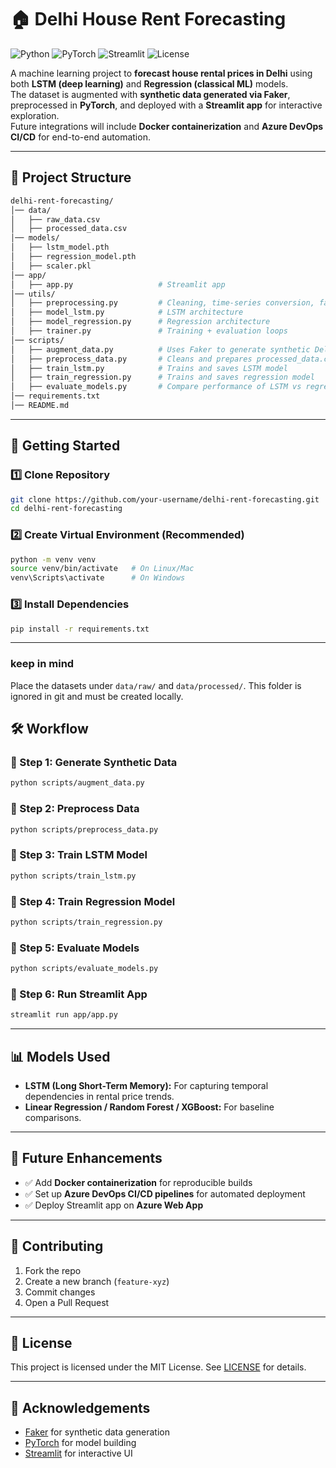 # 🏠 Delhi House Rent Forecasting

![Python](https://img.shields.io/badge/Python-3.9+-blue.svg)
![PyTorch](https://img.shields.io/badge/PyTorch-EE4C2C?logo=pytorch&logoColor=white)
![Streamlit](https://img.shields.io/badge/Streamlit-FF4B4B?logo=streamlit&logoColor=white)
![License](https://img.shields.io/badge/License-MIT-green.svg)

A machine learning project to **forecast house rental prices in Delhi** using both **LSTM (deep learning)** and **Regression (classical ML)** models.  
The dataset is augmented with **synthetic data generated via Faker**, preprocessed in **PyTorch**, and deployed with a **Streamlit app** for interactive exploration.  
Future integrations will include **Docker containerization** and **Azure DevOps CI/CD** for end-to-end automation.  

---

## 📂 Project Structure

```bash
delhi-rent-forecasting/
│── data/
│   ├── raw_data.csv
│   ├── processed_data.csv
│── models/
│   ├── lstm_model.pth
│   ├── regression_model.pth
│   ├── scaler.pkl
│── app/
│   ├── app.py                   # Streamlit app
│── utils/
│   ├── preprocessing.py         # Cleaning, time-series conversion, faker augmentation
│   ├── model_lstm.py            # LSTM architecture
│   ├── model_regression.py      # Regression architecture
│   ├── trainer.py               # Training + evaluation loops
│── scripts/
│   ├── augment_data.py          # Uses Faker to generate synthetic Delhi data
│   ├── preprocess_data.py       # Cleans and prepares processed_data.csv
│   ├── train_lstm.py            # Trains and saves LSTM model
│   ├── train_regression.py      # Trains and saves regression model
│   ├── evaluate_models.py       # Compare performance of LSTM vs regression
│── requirements.txt
│── README.md
```

---

## 🚀 Getting Started

### 1️⃣ Clone Repository
```bash
git clone https://github.com/your-username/delhi-rent-forecasting.git
cd delhi-rent-forecasting
```

### 2️⃣ Create Virtual Environment (Recommended)
```bash
python -m venv venv
source venv/bin/activate   # On Linux/Mac
venv\Scripts\activate      # On Windows
```

### 3️⃣ Install Dependencies
```bash
pip install -r requirements.txt
```

---
### keep in mind
Place the datasets under `data/raw/` and `data/processed/`. 
This folder is ignored in git and must be created locally.

## 🛠️ Workflow

### 🔹 Step 1: Generate Synthetic Data
```bash
python scripts/augment_data.py
```

### 🔹 Step 2: Preprocess Data
```bash
python scripts/preprocess_data.py
```

### 🔹 Step 3: Train LSTM Model
```bash
python scripts/train_lstm.py
```

### 🔹 Step 4: Train Regression Model
```bash
python scripts/train_regression.py
```

### 🔹 Step 5: Evaluate Models
```bash
python scripts/evaluate_models.py
```

### 🔹 Step 6: Run Streamlit App
```bash
streamlit run app/app.py
```

---

## 📊 Models Used

- **LSTM (Long Short-Term Memory):** For capturing temporal dependencies in rental price trends.  
- **Linear Regression / Random Forest / XGBoost:** For baseline comparisons.  

---

## 🔮 Future Enhancements

- ✅ Add **Docker containerization** for reproducible builds  
- ✅ Set up **Azure DevOps CI/CD pipelines** for automated deployment  
- ✅ Deploy Streamlit app on **Azure Web App**  

---

## 🤝 Contributing

1. Fork the repo  
2. Create a new branch (`feature-xyz`)  
3. Commit changes  
4. Open a Pull Request  

---

## 📜 License

This project is licensed under the MIT License. See [LICENSE](LICENSE) for details.

---

## 🙌 Acknowledgements

- [Faker](https://faker.readthedocs.io/en/master/) for synthetic data generation  
- [PyTorch](https://pytorch.org/) for model building  
- [Streamlit](https://streamlit.io/) for interactive UI  

